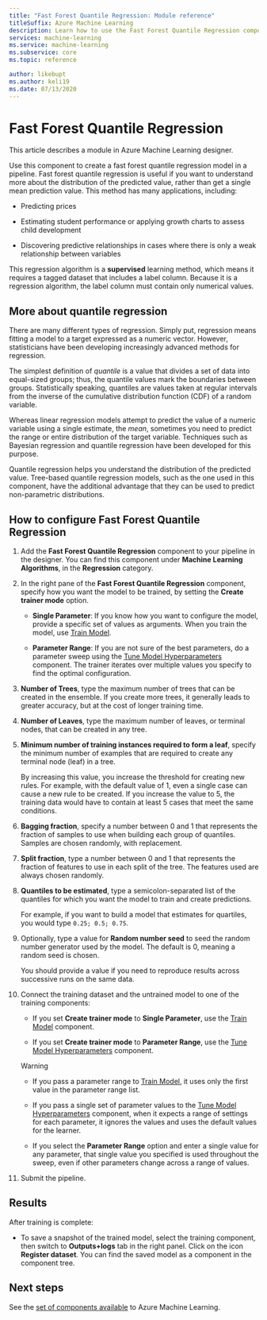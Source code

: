 ```yaml
---
title: "Fast Forest Quantile Regression: Module reference"
titleSuffix: Azure Machine Learning
description: Learn how to use the Fast Forest Quantile Regression component to create a regression model that can predict values for a specified number of quantiles.
services: machine-learning
ms.service: machine-learning
ms.subservice: core
ms.topic: reference

author: likebupt
ms.author: keli19
ms.date: 07/13/2020
---
```

# Fast Forest Quantile Regression

This article describes a module in Azure Machine Learning designer.

Use this component to create a fast forest quantile regression model in a pipeline. Fast forest quantile regression is useful if you want to understand more about the distribution of the predicted value, rather than get a single mean prediction value. This method has many applications, including:  
  
- Predicting prices  
  
- Estimating student performance or applying growth charts to assess child development  
  
- Discovering predictive relationships in cases where there is only a weak relationship between variables  
  
This regression algorithm is a **supervised** learning method, which means it requires a tagged dataset that includes a label column. Because it is a regression algorithm, the label column must contain only numerical values.

## More about quantile regression

There are many different types of regression. Simply put,  regression means fitting a model to a target expressed as a numeric vector. However, statisticians have been developing increasingly advanced methods for regression.

The simplest definition of *quantile* is a value that divides a set of data into equal-sized groups; thus, the quantile values mark the boundaries between groups. Statistically speaking, quantiles are values taken at regular intervals from the inverse of the cumulative distribution function (CDF) of a random variable.

Whereas linear regression models attempt to predict the value of a numeric variable using a single estimate, the *mean*, sometimes you need to predict the range or entire distribution of the target variable. Techniques such as Bayesian regression and quantile regression have been developed for this purpose.

Quantile regression helps you understand the distribution of the predicted value. Tree-based quantile regression models, such as the one used in this component, have the additional advantage that they can be used to predict non-parametric distributions.

  
## How to configure Fast Forest Quantile Regression

1. Add the **Fast Forest Quantile Regression** component to your pipeline in the designer. You can find this component under **Machine Learning Algorithms**, in the **Regression** category.

2. In the right pane of the **Fast Forest Quantile Regression** component, specify how you want the model to be trained, by setting the **Create trainer mode** option.  
  
    - **Single Parameter**: If you know how you want to configure the model, provide a specific set of values as arguments. When you train the model, use [Train Model](train-model.md).
  
    - **Parameter Range**: If you are not sure of the best parameters, do a parameter sweep using the [Tune Model Hyperparameters](tune-model-hyperparameters.md) component. The trainer iterates over multiple values you specify to find the optimal configuration.

3. **Number of Trees**, type the maximum number of trees that can be created in the ensemble. If you create more trees, it generally leads to greater accuracy, but at the cost of longer training time.  

4. **Number of Leaves**, type the maximum number of leaves, or terminal nodes, that can be created in any tree.  

5. **Minimum number of training instances required to form a leaf**, specify the minimum number of examples that are required to create any terminal node (leaf) in a tree.  
  
     By increasing this value, you increase the threshold for creating new rules. For example, with the default value of 1, even a single case can cause a new rule to be created. If you increase the value to 5, the training data would have to contain at least 5 cases that meet the same conditions.

6. **Bagging fraction**, specify a number between 0 and 1 that represents the fraction of samples to use when building each group of quantiles. Samples are chosen randomly, with replacement.

7. **Split fraction**, type a number between 0 and 1 that represents the fraction of features to use in each split of the tree. The features used are always chosen randomly.

8. **Quantiles to be estimated**, type a semicolon-separated list of the quantiles for which you want the model to train and create predictions.
  
     For example, if you want to build a model that estimates for quartiles, you would type `0.25; 0.5; 0.75`.  

9. Optionally, type a value for **Random number seed** to seed the random number generator used by the model.  The default is 0, meaning a random seed is chosen.
  
     You should provide a value if you need to reproduce results across successive runs on the same data.  

10. Connect the training dataset and the untrained model to one of the training components: 

    - If you set **Create trainer mode** to **Single Parameter**, use the [Train Model](train-model.md) component.

    - If you set **Create trainer mode** to **Parameter Range**, use the [Tune Model Hyperparameters](tune-model-hyperparameters.md) component.

    > [!WARNING]
    > 
    > - If you pass a parameter range to [Train Model](train-model.md), it uses only the first value in the parameter range list.
    > 
    > - If you pass a single set of parameter values to the [Tune Model Hyperparameters](tune-model-hyperparameters.md) component, when it expects a range of settings for each parameter, it ignores the values and uses the default values for the learner.
    > 
    > - If you select the **Parameter Range** option and enter a single value for any parameter, that single value you specified is used throughout the sweep, even if other parameters change across a range of values.

11. Submit the pipeline.

## Results

After training is complete:

+ To save a snapshot of the trained model, select the training component, then switch to **Outputs+logs** tab in the right panel. Click on the icon **Register dataset**.  You can find the saved model as a component in the component tree.

## Next steps

See the [set of components available](module-reference.md) to Azure Machine Learning.
